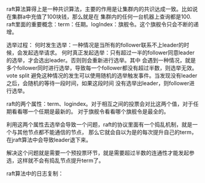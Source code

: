 raft算法算得上是一种共识算法，主要的作用是让集群内的共识达成一致。比如说在集群a中充值了100块钱，那么就是在
集群内的任何一台机器上查询都是100.
raft里面的重要概念：term：任期。logIndex：旗舰令。这个旗舰令只会不断的递增。

选举过程：
何时发生选举：一种情况是当所有的follower联系不上leader的时候，会发起选举请求。
何时真正发起选举：只有超过一半的follower同意leader的选举，才会选出leader。否则则会重新进行选举。其中
会遇到一种情况，就是多个follower同时进行选举，导致每一个follower都没有超过半数，则选举无效。vote split
避免这种情况的发生可以使用随机的选举触发事件。当发现没有leader之后，会随机的等待一段时间，如果这段时间
没有选举出leader，则follower进行选举。


raft的两个属性：term、logindex。对于相互之间的投票会对比这两个值，对于任期看看哪一个任期是最新的。
对于旗舰令看看哪个旗舰令是最全的。

利用这两个属性去选举会导致一个问题，raft的协议里面有一个捣乱机制，就是一个与其他节点都不能通信的节点，
那么它就会自以为是的每次提升自己的term，在jraft算法中会导致leader退下来。

解决这个问题就是需要一个预投票环节，就是需要超过半数的连通性才能发起参选，这样就不会有捣乱节点提升term了。


raft算法中的日志复制：